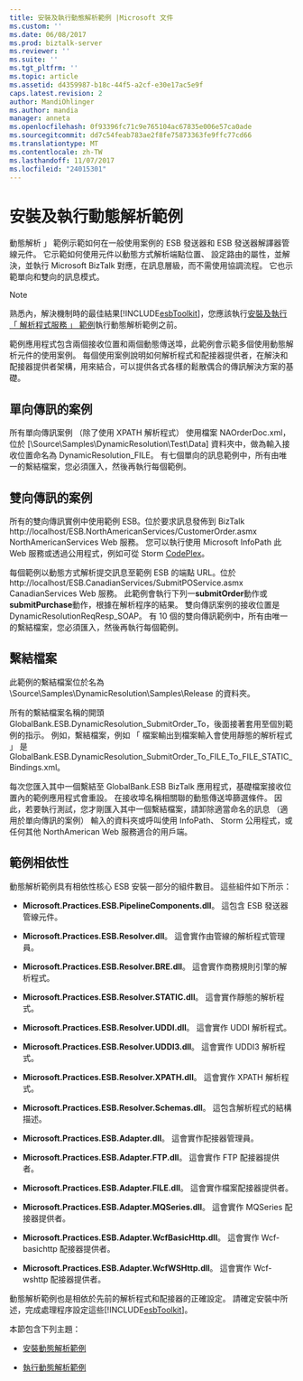 ```yaml
---
title: 安裝及執行動態解析範例 |Microsoft 文件
ms.custom: ''
ms.date: 06/08/2017
ms.prod: biztalk-server
ms.reviewer: ''
ms.suite: ''
ms.tgt_pltfrm: ''
ms.topic: article
ms.assetid: d4359987-b18c-44f5-a2cf-e30e17ac5e9f
caps.latest.revision: 2
author: MandiOhlinger
ms.author: mandia
manager: anneta
ms.openlocfilehash: 0f93396fc71c9e765104ac67835e006e57ca0ade
ms.sourcegitcommit: dd7c54feab783ae2f8fe75873363fe9ffc77cd66
ms.translationtype: MT
ms.contentlocale: zh-TW
ms.lasthandoff: 11/07/2017
ms.locfileid: "24015301"
---
```

# <a name="installing-and-running-the-dynamic-resolution-sample"></a>安裝及執行動態解析範例
動態解析 」 範例示範如何在一般使用案例的 ESB 發送器和 ESB 發送器解譯器管線元件。 它示範如何使用元件以動態方式解析端點位置、 設定路由的屬性，並解決，並執行 Microsoft BizTalk 對應，在訊息層級，而不需使用協調流程。 它也示範單向和雙向的訊息模式。  
  
> [!NOTE]
>  熟悉內，解決機制時的最佳結果[!INCLUDE[esbToolkit](../includes/esbtoolkit-md.md)]，您應該執行[安裝及執行 「 解析程式服務 」 範例](../esb-toolkit/installing-and-running-the-resolver-service-sample.md)執行動態解析範例之前。  
  
 範例應用程式包含兩個接收位置和兩個動態傳送埠，此範例會示範多個使用動態解析元件的使用案例。 每個使用案例說明如何解析程式和配接器提供者，在解決和配接器提供者架構，用來結合，可以提供各式各樣的鬆散偶合的傳訊解決方案的基礎。  
  
## <a name="one-way-messaging-scenarios"></a>單向傳訊的案例  
 所有單向傳訊案例 （除了使用 XPATH 解析程式） 使用檔案 NAOrderDoc.xml，位於 [\Source\Samples\DynamicResolution\Test\Data] 資料夾中，做為輸入接收位置命名為 DynamicResolution_FILE。 有七個單向的訊息範例中，所有由唯一的繫結檔案，您必須匯入，然後再執行每個範例。  
  
## <a name="two-way-messaging-scenarios"></a>雙向傳訊的案例  
 所有的雙向傳訊實例中使用範例 ESB。位於要求訊息發佈到 BizTalk http://localhost/ESB.NorthAmericanServices/CustomerOrder.asmx NorthAmericanServices Web 服務。 您可以執行使用 Microsoft InfoPath 此 Web 服務或透過公用程式，例如可從 Storm [CodePlex](http://go.microsoft.com/fwlink/?LinkID=187762&clcid=0x409)。  
  
 每個範例以動態方式解析提交訊息至範例 ESB 的端點 URL。位於 http://localhost/ESB.CanadianServices/SubmitPOService.asmx CanadianServices Web 服務。 此範例會執行下列一**submitOrder**動作或**submitPurchase**動作，根據在解析程序的結果。 雙向傳訊案例的接收位置是 DynamicResolutionReqResp_SOAP。 有 10 個的雙向傳訊範例中，所有由唯一的繫結檔案，您必須匯入，然後再執行每個範例。  
  
## <a name="binding-files"></a>繫結檔案  
 此範例的繫結檔案位於名為 \Source\Samples\DynamicResolution\Samples\Release 的資料夾。  
  
 所有的繫結檔案名稱的開頭 GlobalBank.ESB.DynamicResolution_SubmitOrder_To，後面接著套用至個別範例的指示。 例如，繫結檔案，例如 「 檔案輸出到檔案輸入會使用靜態的解析程式 」 是 GlobalBank.ESB.DynamicResolution_SubmitOrder_To_FILE_To_FILE_STATIC_Bindings.xml。  
  
 每次您匯入其中一個繫結至 GlobalBank.ESB BizTalk 應用程式，基礎檔案接收位置內的範例應用程式會重設。 在接收埠名稱相關聯的動態傳送埠篩選條件。 因此，若要執行測試，您才剛匯入其中一個繫結檔案，請卸除適當命名的訊息 （適用於單向傳訊的案例） 輸入的資料夾或呼叫使用 InfoPath、 Storm 公用程式，或任何其他 NorthAmerican Web 服務適合的用戶端。  
  
## <a name="sample-dependencies"></a>範例相依性  
 動態解析範例具有相依性核心 ESB 安裝一部分的組件數目。 這些組件如下所示：  
  
-   **Microsoft.Practices.ESB.PipelineComponents.dll**。 這包含 ESB 發送器管線元件。  
  
-   **Microsoft.Practices.ESB.Resolver.dll**。 這會實作由管線的解析程式管理員。  
  
-   **Microsoft.Practices.ESB.Resolver.BRE.dll**。 這會實作商務規則引擎的解析程式。  
  
-   **Microsoft.Practices.ESB.Resolver.STATIC.dll**。 這會實作靜態的解析程式。  
  
-   **Microsoft.Practices.ESB.Resolver.UDDI.dll**。 這會實作 UDDI 解析程式。  
  
-   **Microsoft.Practices.ESB.Resolver.UDDI3.dll**。 這會實作 UDDI3 解析程式。  
  
-   **Microsoft.Practices.ESB.Resolver.XPATH.dll**。 這會實作 XPATH 解析程式。  
  
-   **Microsoft.Practices.ESB.Resolver.Schemas.dll**。 這包含解析程式的結構描述。  
  
-   **Microsoft.Practices.ESB.Adapter.dll**。 這會實作配接器管理員。  
  
-   **Microsoft.Practices.ESB.Adapter.FTP.dll**。 這會實作 FTP 配接器提供者。  
  
-   **Microsoft.Practices.ESB.Adapter.FILE.dll**。 這會實作檔案配接器提供者。  
  
-   **Microsoft.Practices.ESB.Adapter.MQSeries.dll**。 這會實作 MQSeries 配接器提供者。  
  
-   **Microsoft.Practices.ESB.Adapter.WcfBasicHttp.dll**。 這會實作 Wcf-basichttp 配接器提供者。  
  
-   **Microsoft.Practices.ESB.Adapter.WcfWSHttp.dll**。 這會實作 Wcf-wshttp 配接器提供者。  
  
 動態解析範例也是相依於先前的解析程式和配接器的正確設定。 請確定安裝中所述，完成處理程序設定這些[!INCLUDE[esbToolkit](../includes/esbtoolkit-md.md)]。  
  
 本節包含下列主題：  
  
-   [安裝動態解析範例](../esb-toolkit/installing-the-dynamic-resolution-sample.md)  
  
-   [執行動態解析範例](../esb-toolkit/running-the-dynamic-resolution-sample.md)
